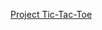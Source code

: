 [Project Tic-Tac-Toe](https://github.com/SonDo580/tic-tac-toe/blob/test-workflow/.github/workflows/ci.yml)
